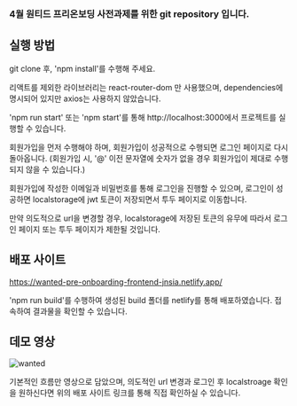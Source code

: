 ### 4월 원티드 프리온보딩 사전과제를 위한 git repository 입니다.

## 실행 방법

git clone 후, 'npm install'를 수행해 주세요.

리액트를 제외한 라이브러리는 react-router-dom 만 사용했으며,
dependencies에 명시되어 있지만 axios는 사용하지 않았습니다.

'npm run start' 또는 'npm start'를 통해
http://localhost:3000에서 프로젝트를 실행할 수 있습니다.

회원가입을 먼저 수행해야 하며,
회원가입이 성공적으로 수행되면 로그인 페이지로 다시 돌아옵니다.
(회원가입 시, '@' 이전 문자열에 숫자가 없을 경우
회원가입이 제대로 수행되지 않을 수 있습니다.)

회원가입에 작성한 이메일과 비밀번호를 통해 로그인을 진행할 수 있으며,
로그인이 성공하면 localstorage에 jwt 토큰이 저장되면서 투두 페이지로 이동합니다.

만약 의도적으로 url을 변경할 경우,
localstorage에 저장된 토큰의 유무에 따라서 로그인 페이지 또는 투두 페이지가 제한될 것입니다.

## 배포 사이트

https://wanted-pre-onboarding-frontend-jnsia.netlify.app/

'npm run build'를 수행하여 생성된 build 폴더를 netlify를 통해 배포하였습니다. 접속하여 결과물을 확인할 수 있습니다.

## 데모 영상

![wanted](https://user-images.githubusercontent.com/108898787/231901009-bf5f7b87-70c8-4052-b845-9b24564e3023.gif)

기본적인 흐름만 영상으로 담았으며,
의도적인 url 변경과 로그인 후 localstroage 확인을 원하신다면
위의 배포 사이트 링크를 통해 직접 확인하실 수 있습니다.
